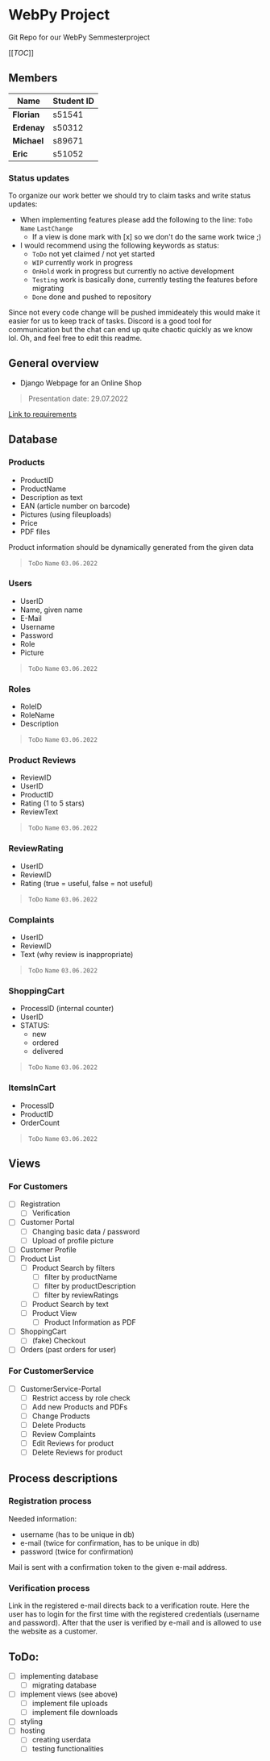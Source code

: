 # WebPy Project

Git Repo for our WebPy Semmesterproject

[[_TOC_]]

## Members

| Name | Student ID |
| ---------- | ---------- | 
| **Florian** | s51541 |
| **Erdenay** | s50312 |
| **Michael** | s89671 |
| **Eric** | s51052 |

### Status updates
To organize our work better we should try to claim tasks and write status updates:
- When implementing features please add the following to the line: `ToDo` `Name` `LastChange`
    - If a view is done mark with [x] so we don't do the same work twice ;)
- I would recommend using the following keywords as status:
    - `ToDo` not yet claimed / not yet started
    - `WIP` currently work in progress
    - `OnHold` work in progress but currently no active development
    - `Testing` work is basically done, currently testing the features before migrating
    - `Done` done and pushed to repository

Since not every code change will be pushed immideately this would make it easier for us to keep track of tasks. Discord is a good tool for communication but the chat can end up quite chaotic quickly as we know lol. Oh, and feel free to edit this readme.

## General overview

- Django Webpage for an Online Shop
> Presentation date: 29.07.2022

[Link to requirements](https://lms.bht-berlin.de/pluginfile.php/1760338/mod_resource/content/1/group_project_requirements.pdf)

## Database
### Products
- ProductID
- ProductName
- Description as text
- EAN (article number on barcode)
- Pictures (using fileuploads)
- Price
- PDF files

Product information should be dynamically generated from the given data

> `ToDo` `Name` `03.06.2022`

### Users
- UserID
- Name, given name
- E-Mail
- Username
- Password
- Role
- Picture

> `ToDo` `Name` `03.06.2022`

### Roles
- RoleID
- RoleName
- Description

> `ToDo` `Name` `03.06.2022`

### Product Reviews
- ReviewID
- UserID
- ProductID
- Rating (1 to 5 stars)
- ReviewText

> `ToDo` `Name` `03.06.2022`

### ReviewRating
- UserID
- ReviewID
- Rating (true = useful, false = not useful)

> `ToDo` `Name` `03.06.2022`

### Complaints
- UserID
- ReviewID
- Text (why review is inappropriate)

> `ToDo` `Name` `03.06.2022`

### ShoppingCart
- ProcessID (internal counter)
- UserID
- STATUS:
    - new
    - ordered
    - delivered

> `ToDo` `Name` `03.06.2022`

### ItemsInCart
- ProcessID
- ProductID
- OrderCount

> `ToDo` `Name` `03.06.2022`

## Views
### For Customers
- [ ] Registration
    - [ ] Verification
- [ ] Customer Portal
    - [ ] Changing basic data / password
    - [ ] Upload of profile picture
- [ ] Customer Profile
- [ ] Product List
    - [ ] Product Search by filters
        - [ ] filter by productName
        - [ ] filter by productDescription
        - [ ] filter by reviewRatings
    - [ ] Product Search by text
    - [ ] Product View
        - [ ] Product Information as PDF
- [ ] ShoppingCart
    - [ ] (fake) Checkout
- [ ] Orders (past orders for user)

### For CustomerService
- [ ] CustomerService-Portal
    - [ ] Restrict access by role check
    - [ ] Add new Products and PDFs
    - [ ] Change Products
    - [ ] Delete Products
    - [ ] Review Complaints
    - [ ] Edit Reviews for product
    - [ ] Delete Reviews for product

## Process descriptions
### Registration process
Needed information:
- username (has to be unique in db)
- e-mail (twice for confirmation, has to be unique in db)
- password (twice for confirmation)

Mail is sent with a confirmation token to the given e-mail address.

### Verification process
Link in the registered e-mail directs back to a verification route. Here the user has to login for the first time with the registered credentials (username and password). After that the user is verified by e-mail and is allowed to use the website as a customer.

## ToDo:
- [ ] implementing database
    - [ ] migrating database
- [ ] implement views (see above)
    - [ ] implement file uploads
    - [ ] implement file downloads
- [ ] styling
- [ ] hosting
    - [ ] creating userdata
    - [ ] testing functionalities
